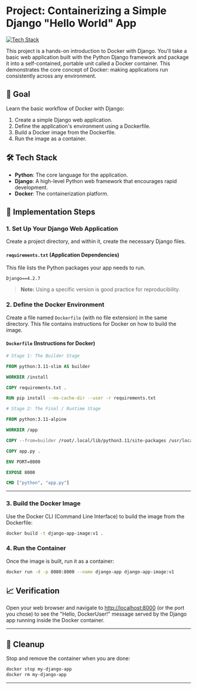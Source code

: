 # Project: Containerizing a Simple Django "Hello World" App 

[![Tech Stack](https://skillicons.dev/icons?i=django,html,css,python,docker)](https://skillicons.dev)

This project is a hands-on introduction to Docker with Django. You'll take a basic web application built with the Python Django framework and package it into a self-contained, portable unit called a Docker container. This demonstrates the core concept of Docker: making applications run consistently across any environment.

## 🎯 Goal

Learn the basic workflow of Docker with Django:

1. Create a simple Django web application.
2. Define the application's environment using a Dockerfile.
3. Build a Docker image from the Dockerfile.
4. Run the image as a container.

## 🛠️ Tech Stack

- **Python**: The core language for the application.
- **Django**: A high-level Python web framework that encourages rapid development.
- **Docker**: The containerization platform.

## 📝 Implementation Steps

### 1. Set Up Your Django Web Application

Create a project directory, and within it, create the necessary Django files.


#### `requirements.txt` (Application Dependencies)

This file lists the Python packages your app needs to run.

```
Django==4.2.7
```

> **Note:** Using a specific version is good practice for reproducibility.


### 2. Define the Docker Environment

Create a file named `Dockerfile` (with no file extension) in the same directory. This file contains instructions for Docker on how to build the image.

#### `Dockerfile` (Instructions for Docker)

```dockerfile
# Stage 1: The Builder Stage

FROM python:3.11-slim AS builder

WORKDIR /install

COPY requirements.txt .

RUN pip install --no-cache-dir --user -r requirements.txt

# Stage 2: The Final / Runtime Stage

FROM python:3.11-alpine

WORKDIR /app

COPY --from=builder /root/.local/lib/python3.11/site-packages /usr/local/lib/python3.11/site-packages

COPY app.py .

ENV PORT=8000

EXPOSE 8000

CMD ["python", "app.py"]
```

---

### 3. Build the Docker Image

Use the Docker CLI (Command Line Interface) to build the image from the Dockerfile:

```bash
docker build -t django-app-image:v1 .
```


### 4. Run the Container

Once the image is built, run it as a container:

```bash
docker run -d -p 8080:8000 --name django-app django-app-image:v1
```


## 📈 Verification

Open your web browser and navigate to [http://localhost:8000](http://localhost:8000) (or the port you chose) to see the "Hello, DockerUser!" message served by the Django app running inside the Docker container.

---

## 🧹 Cleanup

Stop and remove the container when you are done:

```bash
docker stop my-django-app
docker rm my-django-app
```

---
